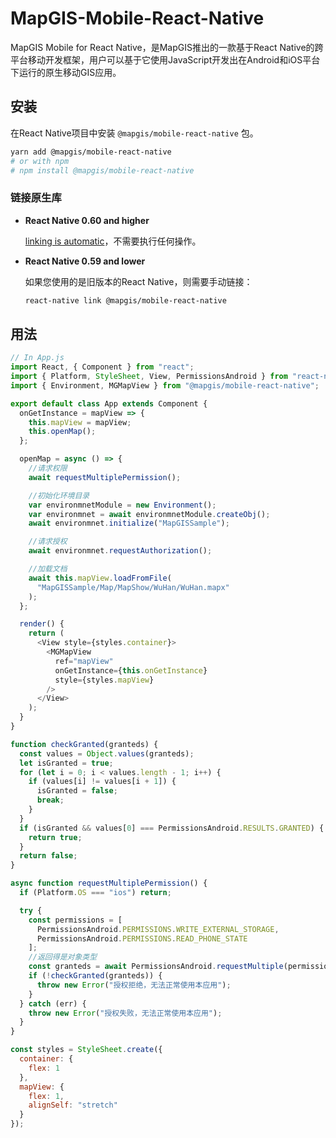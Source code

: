 # MapGIS-Mobile-React-Native

MapGIS Mobile for React Native，是MapGIS推出的一款基于React Native的跨平台移动开发框架，用户可以基于它使用JavaScript开发出在Android和iOS平台下运行的原生移动GIS应用。

## 安装

在React Native项目中安装 `@mapgis/mobile-react-native` 包。

```bash
yarn add @mapgis/mobile-react-native
# or with npm
# npm install @mapgis/mobile-react-native
```

### 链接原生库

- **React Native 0.60 and higher**

  [linking is automatic](https://github.com/react-native-community/cli/blob/master/docs/autolinking.md)，不需要执行任何操作。

- **React Native 0.59 and lower**

  如果您使用的是旧版本的React Native，则需要手动链接：

  ```sh
  react-native link @mapgis/mobile-react-native
  ```

## 用法


```js
// In App.js
import React, { Component } from "react";
import { Platform, StyleSheet, View, PermissionsAndroid } from "react-native";
import { Environment, MGMapView } from "@mapgis/mobile-react-native";

export default class App extends Component {
  onGetInstance = mapView => {
    this.mapView = mapView;
    this.openMap();
  };

  openMap = async () => {
    //请求权限
    await requestMultiplePermission();

    //初始化环境目录
    var environmnetModule = new Environment();
    var environmnet = await environmnetModule.createObj();
    await environmnet.initialize("MapGISSample");

    //请求授权
    await environmnet.requestAuthorization();

    //加载文档
    await this.mapView.loadFromFile(
      "MapGISSample/Map/MapShow/WuHan/WuHan.mapx"
    );
  };

  render() {
    return (
      <View style={styles.container}>
        <MGMapView
          ref="mapView"
          onGetInstance={this.onGetInstance}
          style={styles.mapView}
        />
      </View>
    );
  }
}

function checkGranted(granteds) {
  const values = Object.values(granteds);
  let isGranted = true;
  for (let i = 0; i < values.length - 1; i++) {
    if (values[i] != values[i + 1]) {
      isGranted = false;
      break;
    }
  }
  if (isGranted && values[0] === PermissionsAndroid.RESULTS.GRANTED) {
    return true;
  }
  return false;
}

async function requestMultiplePermission() {
  if (Platform.OS === "ios") return;

  try {
    const permissions = [
      PermissionsAndroid.PERMISSIONS.WRITE_EXTERNAL_STORAGE,
      PermissionsAndroid.PERMISSIONS.READ_PHONE_STATE
    ];
    //返回得是对象类型
    const granteds = await PermissionsAndroid.requestMultiple(permissions);
    if (!checkGranted(granteds)) {
      throw new Error("授权拒绝，无法正常使用本应用");
    }
  } catch (err) {
    throw new Error("授权失败，无法正常使用本应用");
  }
}

const styles = StyleSheet.create({
  container: {
    flex: 1
  },
  mapView: {
    flex: 1,
    alignSelf: "stretch"
  }
});
```
